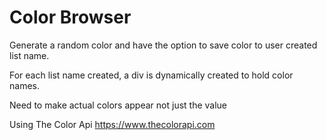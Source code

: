 # Color Browser

Generate a random color and have the option to save color to user created list name.

For each list name created, a div is dynamically created to hold color names.

Need to make actual colors appear not just the value

Using The Color Api
https://www.thecolorapi.com
